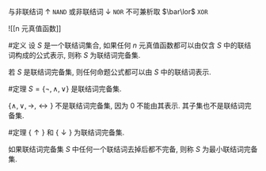 与非联结词 $\uparrow$ `NAND`
或非联结词 $\downarrow$ `NOR`
不可兼析取 $\bar\lor$ `XOR`

![[n 元真值函数]]

#定义 设 $S$ 是一个联结词集合, 如果任何 $n$ 元真值函数都可以由仅含 $S$ 中的联结词构成的公式表示, 则称 $S$ 为联结词完备集. 

若 $S$ 是联结词完备集, 则任何命题公式都可以由 $S$ 中的联结词表示. 

#定理 $S=\{\lnot, \land, \lor\}$ 是联结词完备集. 

$\{\land,\lor,\to,\leftrightarrow\}$ 不是联结词完备集, 因为 0 不能由其表示. 其子集也不是联结词完备集. 

#定理 $\{\uparrow\}$ 和 $\{\downarrow\}$ 为联结词完备集. 

如果联结词完备集 $S$ 中任何一个联结词去掉后都不完备, 则称 $S$ 为最小联结词完备集. 